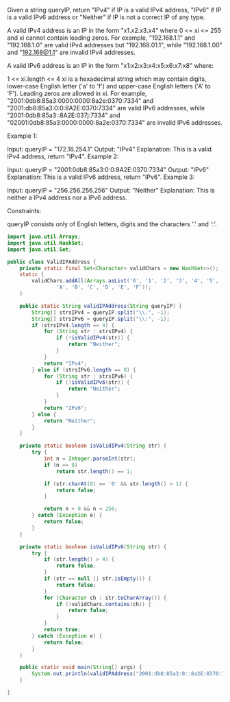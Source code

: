 Given a string queryIP, return "IPv4" if IP is a valid IPv4 address, "IPv6" if IP is a valid IPv6 address or "Neither" if IP is not a correct IP of any type.

A valid IPv4 address is an IP in the form "x1.x2.x3.x4" where 0 <= xi <= 255 and xi cannot contain leading zeros. For example, "192.168.1.1" and "192.168.1.0" are valid IPv4 addresses but "192.168.01.1", while "192.168.1.00" and "192.168@1.1" are invalid IPv4 addresses.

A valid IPv6 address is an IP in the form "x1:x2:x3:x4:x5:x6:x7:x8" where:

1 <= xi.length <= 4
xi is a hexadecimal string which may contain digits, lower-case English letter ('a' to 'f') and upper-case English letters ('A' to 'F').
Leading zeros are allowed in xi.
For example, "2001:0db8:85a3:0000:0000:8a2e:0370:7334" and "2001:db8:85a3:0:0:8A2E:0370:7334" are valid IPv6 addresses, while "2001:0db8:85a3::8A2E:037j:7334" and "02001:0db8:85a3:0000:0000:8a2e:0370:7334" are invalid IPv6 addresses.

 

Example 1:

Input: queryIP = "172.16.254.1"
Output: "IPv4"
Explanation: This is a valid IPv4 address, return "IPv4".
Example 2:

Input: queryIP = "2001:0db8:85a3:0:0:8A2E:0370:7334"
Output: "IPv6"
Explanation: This is a valid IPv6 address, return "IPv6".
Example 3:

Input: queryIP = "256.256.256.256"
Output: "Neither"
Explanation: This is neither a IPv4 address nor a IPv6 address.
 

Constraints:

queryIP consists only of English letters, digits and the characters '.' and ':'.
```java
import java.util.Arrays;
import java.util.HashSet;
import java.util.Set;

public class ValidIPAddress {
    private static final Set<Character> validChars = new HashSet<>();
    static {
        validChars.addAll(Arrays.asList('0', '1', '2', '3', '4', '5', '6', '7', '8', '9', 'a', 'b', 'c', 'd', 'e', 'f',
                'A', 'B', 'C', 'D', 'E', 'F'));
    }

    public static String validIPAddress(String queryIP) {
        String[] strsIPv4 = queryIP.split("\\.", -1);
        String[] strsIPv6 = queryIP.split("\\:", -1);
        if (strsIPv4.length == 4) {
            for (String str : strsIPv4) {
                if (!isValidIPv4(str)) {
                    return "Neither";
                }
            }
            return "IPv4";
        } else if (strsIPv6.length == 8) {
            for (String str : strsIPv6) {
                if (!isValidIPv6(str)) {
                    return "Neither";
                }
            }
            return "IPv6";
        } else {
            return "Neither";
        }
    }

    private static boolean isValidIPv4(String str) {
        try {
            int n = Integer.parseInt(str);
            if (n == 0)
                return str.length() == 1;

            if (str.charAt(0) == '0' && str.length() > 1) {
                return false;
            }

            return n > 0 && n < 256;
        } catch (Exception e) {
            return false;
        }
    }

    private static boolean isValidIPv6(String str) {
        try {
            if (str.length() > 4) {
                return false;
            }
            if (str == null || str.isEmpty()) {
                return false;
            }
            for (Character ch : str.toCharArray()) {
                if (!validChars.contains(ch)) {
                    return false;
                }
            }
            return true;
        } catch (Exception e) {
            return false;
        }
    }

    public static void main(String[] args) {
        System.out.println(validIPAddress("2001:db8:85a3:0::8a2E:0370:7334"));
    }

}

```
